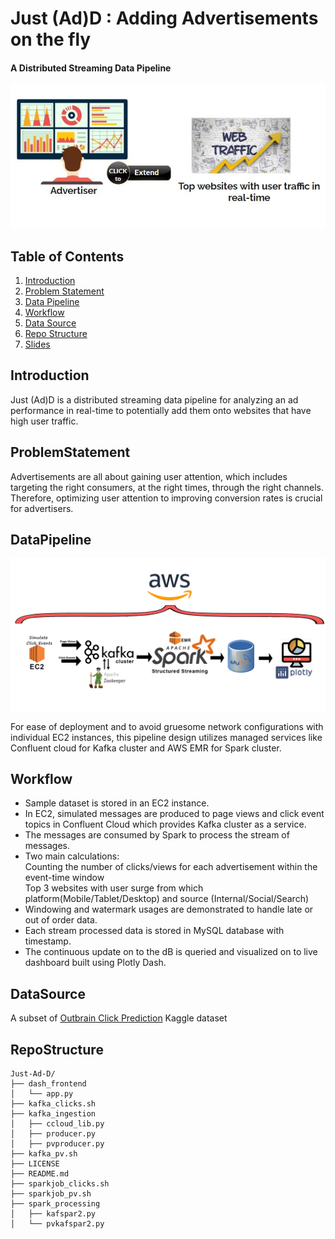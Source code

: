 # Just (Ad)D : Adding Advertisements on the fly
#### A Distributed Streaming Data Pipeline
![alt text](https://github.com/Chaitanyaa/Just-Ad-D/blob/master/idea.JPG)


## Table of Contents
1. [Introduction](README.md#Introduction)
2. [Problem Statement](README.md#ProblemStatement)
3. [Data Pipeline](README.md#DataPipeline)
4. [Workflow](README.md#Workflow)
5. [Data Source](README.md#DataSource)
6. [Repo Structure](README.md#RepoStructure)
7. [Slides](https://docs.google.com/presentation/d/1BV4d5XMUscUyXGjHr3mTFCDx6o5Y36EkbkwR76s3cLw/edit#slide=id.p)

## Introduction
Just (Ad)D is a distributed streaming data pipeline for analyzing an ad performance in real-time to potentially add them onto websites that have high user traffic.

## ProblemStatement
Advertisements are all about gaining user attention, which includes targeting the right consumers, at the right times, through the right channels. Therefore, optimizing user attention to improving conversion rates is crucial for advertisers.

## DataPipeline
![alt text](https://github.com/Chaitanyaa/Just-Ad-D/blob/master/pipeline.jpg)

For ease of deployment and to avoid gruesome network configurations with individual EC2 instances, this pipeline design utilizes managed services like Confluent cloud for Kafka cluster and AWS EMR for Spark cluster.

## Workflow
* Sample dataset is stored in an EC2 instance. 
* In EC2, simulated messages are produced to page views and click event topics in Confluent Cloud which provides Kafka cluster as a service. 
* The messages are consumed by Spark to process the stream of messages. 
* Two main calculations:       
Counting the number of clicks/views for each advertisement within the event-time window    
Top 3 websites with user surge from which platform(Mobile/Tablet/Desktop) and source (Internal/Social/Search)
* Windowing and watermark usages are demonstrated to handle late or out of order data. 
* Each stream processed data is stored in MySQL database with timestamp.
* The continuous update on to the dB is queried and visualized on to live dashboard built using Plotly Dash.

## DataSource
A subset of [Outbrain Click Prediction](https://www.kaggle.com/c/outbrain-click-prediction/data) Kaggle dataset

## RepoStructure
```
Just-Ad-D/
├── dash_frontend
│   └── app.py
├── kafka_clicks.sh
├── kafka_ingestion
│   ├── ccloud_lib.py
│   ├── producer.py
│   ├── pvproducer.py
├── kafka_pv.sh
├── LICENSE
├── README.md
├── sparkjob_clicks.sh
├── sparkjob_pv.sh
├── spark_processing
│   ├── kafspar2.py
│   └── pvkafspar2.py
```
